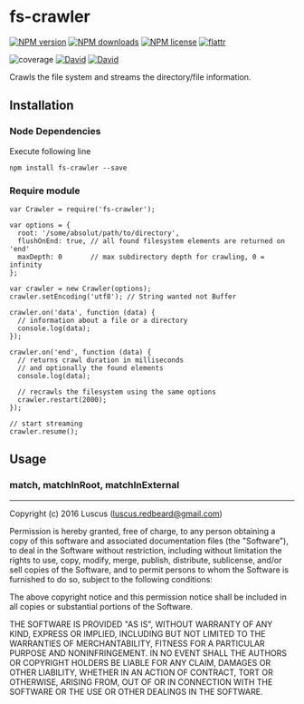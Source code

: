 # fs-crawler

[![NPM version](https://img.shields.io/npm/v/fs-crawler.svg?style=flat)](https://www.npmjs.com/package/fs-crawler "View this project on NPM")
[![NPM downloads](https://img.shields.io/npm/dm/fs-crawler.svg?style=flat)](https://www.npmjs.com/package/fs-crawler "View this project on NPM")
[![NPM license](https://img.shields.io/npm/l/fs-crawler.svg?style=flat)](https://www.npmjs.com/package/fs-crawler "View this project on NPM")
[![flattr](https://img.shields.io/badge/flattr-donate-yellow.svg?style=flat)](http://flattr.com/thing/3817419/luscus-on-GitHub)

![coverage](https://rawgit.com/luscus/fs-crawler/master/reports/coverage.svg)
[![David](https://img.shields.io/david/luscus/fs-crawler.svg?style=flat)](https://david-dm.org/luscus/fs-crawler)
[![David](https://img.shields.io/david/dev/luscus/fs-crawler.svg?style=flat)](https://david-dm.org/luscus/fs-crawler#info=devDependencies)

Crawls the file system and streams the directory/file information.

## Installation

### Node Dependencies

Execute following line

    npm install fs-crawler --save

### Require module

    var Crawler = require('fs-crawler');
    
    var options = {
      root: '/some/absolut/path/to/directory',
      flushOnEnd: true, // all found filesystem elements are returned on 'end'
      maxDepth: 0       // max subdirectory depth for crawling, 0 = infinity
    };
    
    var crawler = new Crawler(options);
    crawler.setEncoding('utf8'); // String wanted not Buffer
    
    crawler.on('data', function (data) {
      // information about a file or a directory
      console.log(data);
    });
    
    crawler.on('end', function (data) {
      // returns crawl duration in milliseconds
      // and optionally the found elements
      console.log(data);
      
      // recrawls the filesystem using the same options
      crawler.restart(2000);
    });
    
    // start streaming
    crawler.resume();

## Usage

### match, matchInRoot, matchInExternal

-------------------
Copyright (c) 2016 Luscus (luscus.redbeard@gmail.com)

Permission is hereby granted, free of charge, to any person obtaining a copy of this software and associated documentation files (the "Software"), to deal in the Software without restriction, including without limitation the rights to use, copy, modify, merge, publish, distribute, sublicense, and/or sell copies of the Software, and to permit persons to whom the Software is furnished to do so, subject to the following conditions:

The above copyright notice and this permission notice shall be included in all copies or substantial portions of the Software.

THE SOFTWARE IS PROVIDED "AS IS", WITHOUT WARRANTY OF ANY KIND, EXPRESS OR IMPLIED, INCLUDING BUT NOT LIMITED TO THE WARRANTIES OF MERCHANTABILITY, FITNESS FOR A PARTICULAR PURPOSE AND NONINFRINGEMENT. IN NO EVENT SHALL THE AUTHORS OR COPYRIGHT HOLDERS BE LIABLE FOR ANY CLAIM, DAMAGES OR OTHER LIABILITY, WHETHER IN AN ACTION OF CONTRACT, TORT OR OTHERWISE, ARISING FROM, OUT OF OR IN CONNECTION WITH THE SOFTWARE OR THE USE OR OTHER DEALINGS IN THE SOFTWARE.
